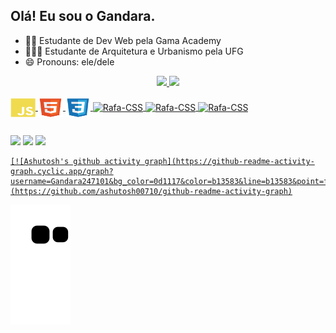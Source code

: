 ## Olá! Eu sou o Gandara.

- 🕺🏿 Estudante de Dev Web pela Gama Academy
- 🧑🏿‍🏫 Estudante de Arquitetura e Urbanismo pela UFG
- 😄 Pronouns: ele/dele

<div align="center">
  <a href="https://github.com/Gandara247">
  <img height="150em" src="https://github-readme-stats-git-masterrstaa-rickstaa.vercel.app/api?username=gandara247&show_icons=true&theme=dark&include_all_commits=true&count_private=true"/>
  <img height="150em" src="https://github-readme-stats-git-masterrstaa-rickstaa.vercel.app/api/top-langs/?username=gandara247&layout=compact&langs_count=7&theme=dark"/>
</div>

<div style="display: inline_block"><br>
  <img align="center" alt="Rafa-Js" height="30" width="40" src="https://raw.githubusercontent.com/devicons/devicon/master/icons/javascript/javascript-plain.svg">  
  <img align="center" alt="Rafa-HTML" height="30" width="40" src="https://raw.githubusercontent.com/devicons/devicon/master/icons/html5/html5-original.svg">
  <img align="center" alt="Rafa-CSS" height="30" width="40" src="https://raw.githubusercontent.com/devicons/devicon/master/icons/css3/css3-original.svg">
  <img align="center" alt="Rafa-CSS" height="30" width="40" src="https://cdn.jsdelivr.net/gh/devicons/devicon/icons/nodejs/nodejs-original.svg">
  <img align="center" alt="Rafa-CSS" height="30" width="40" src="https://cdn.jsdelivr.net/gh/devicons/devicon/icons/electron/electron-original.svg">
  <img align="center" alt="Rafa-CSS" height="30" width="40" src="https://cdn.jsdelivr.net/gh/devicons/devicon/icons/npm/npm-original-wordmark.svg">
  
  
  ##
  
  <div>  
  <a href = "mailto:gustavogandarasilva@gmail.com"><img src="https://img.shields.io/badge/-Gmail-%23333?style=for-the-badge&logo=gmail&logoColor=white" target="_blank"></a>
  <a href="https://www.linkedin.com/in/gandara-silva" target="_blank"><img src="https://img.shields.io/badge/-LinkedIn-%230077B5?style=for-the-badge&logo=linkedin&logoColor=white"></a> 
  <a href="https://wa.me/+5562985403905" target="_blank"><img src="https://img.shields.io/badge/WhatsApp-25D366?style=for-the-badge&logo=whatsapp&logoColor=white"</a>
    
    [![Ashutosh's github activity graph](https://github-readme-activity-graph.cyclic.app/graph?username=Gandara247101&bg_color=0d1117&color=b13583&line=b13583&point=ff9494&area=true&hide_border=true)](https://github.com/ashutosh00710/github-readme-activity-graph)
 
  ![Snake animation](https://github.com/gandara247/gandara247/blob/output/github-contribution-grid-snake.svg)
 
</div>
